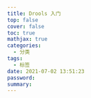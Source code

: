```yaml
---
title: Drools 入门
top: false
cover: false
toc: true
mathjax: true
categories:
  - 分类
tags:
  - 标签
date: 2021-07-02 13:51:23
password:
summary:
---
```


